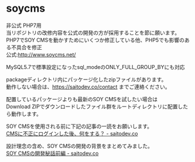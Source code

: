 # soycms
非公式 PHP7用  
当リポジトリの改修内容を公式の開発の方が採用することを節に願います。    
PHP7でSOY CMSを動かすためにいくつか修正している他、PHP5でも影響のある不具合を修正  
公式:http://www.soycms.net/  

MySQL5.7で標準設定になったsql_modeのONLY_FULL_GROUP_BYにも対応  

packageディレクトリ内にパッケージ化したzipファイルがあります。  
動作しない場合は、https://saitodev.co/contact までご連絡ください。


配置しているパッケージよりも最新のSOY CMSを試したい場合は  
Download ZIPでダウンロードしたファイル群をルートディレクトリに配置したら動作します。  
  
  
SOY CMSを使用される前に下記の記事の一読をお願いします。  
[CMSに不正にログインした後、何をする？ - saitodev.co](https://saitodev.co/article/519)
  
  
設計理念の含め、SOY CMSの開発の背景をまとめてみました。  
[SOY CMSの開発秘話前編 - saitodev.co](https://saitodev.co/article/1584)
